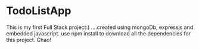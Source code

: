 # TodoListApp
This is my first Full Stack project:) ....created using mongoDb, expressjs and embedded javascript.
use npm install to download all the dependencies for this project.
Chao!
